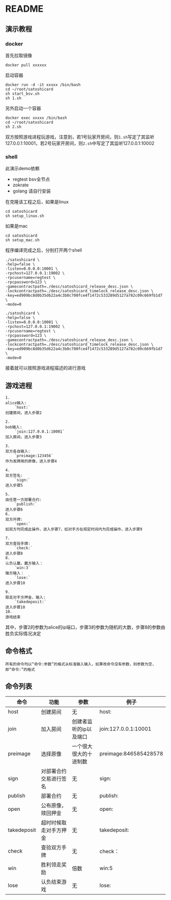 # README
## 演示教程
### docker

首先拉取镜像
```
docker pull xxxxxx
```
启动容器
```
docker run -d -it xxxxx /bin/bash
cd ~/root/satoshicard
sh start_bsv.sh
sh 1.sh
```
另外启动一个容器

```
docker exec xxxxx /bin/bash
cd ~/root/satoshicard
sh 2.sh
```
双方按照游戏进程玩游戏，注意到，若1号玩家开房间，则`1.sh`写定了其监听127.0.0.1:10001，若2号玩家开房间，则`2.sh`中写定了其监听127.0.0.1:10002


### shell

此演示demo依赖
- regtest bsv全节点
- zokrate
- golang
请自行安装

在克隆该工程之后，如果是linux
```
cd satoshicard
sh setup_linux.sh
```
如果是mac
```
cd satoshicard
sh setup_mac.sh
```

程序编译完成之后，分别打开两个shell
```
./satoshicard \
-help=false \
-listen=0.0.0.0:10001 \
-rpchost=127.0.0.1:19002 \
-rpcusername=regtest \
-rpcpassword=123 \
-gamecontractpath=./desc/satoshicard_release_desc.json \
-lockcontractpath=./desc/satoshicard_timelock_release_desc.json \
-key=ed909bc8d0b35d622a4c3b0c700fce4f1472c533289d5127a782c09c669fb1d7 \
-mode=0
```

```
./satoshicard \
-help=false \
-listen=0.0.0.0:10001 \
-rpchost=127.0.0.1:19002 \
-rpcusername=regtest \
-rpcpassword=123 \
-gamecontractpath=./desc/satoshicard_release_desc.json \
-lockcontractpath=./desc/satoshicard_timelock_release_desc.json \
-key=ed909bc8d0b35d622a4c3b0c700fce4f1472c533289d5127a782c09c669fb1d7 \
-mode=0
```

接着就可以按照游戏进程描述的进行游戏

## 游戏进程
```
1.
alice输入:
    `host:`
创建房间，进入步骤2

2.
bob输入:
    `join:127.0.0.1:10001`
加入房间，进入步骤3

3.
双方各自输入:
    `preimage:123456`
作为发牌用的原像，进入步骤4

4.
双方签名:
    `sign:`
进入步骤5

5.
由任意一方部署合约:
    `publish:`
进入步骤6
6.
双方开牌:
    `open:`
如双方均完成此操作，进入步骤7，如对手方在规定时间内为完成操作，进入步骤9

7.
双方查验手牌:
    `check:`
进入步骤8
8.
认负认赢，赢方输入：
    `win:3`
输方输入：
    `lose:`
进入步骤10

9.
取走对手方押金，输入:
    `takedeposit:`
进入步骤10
10.
游戏结束
```
其中，步骤2的参数为alice的ip端口，步骤3的参数为随机的大数，步骤8的参数由胜负实际情况决定

## 命令格式
```
所有的命令均以“命令:参数”的格式从标准输入输入，如果改命令没有参数，则参数为空，即“命令:”的格式
```
## 命令列表

|  命令   | 功能  | 参数|例子|
|  ----  | ----  |---|---|
| host  | 创建房间 |无|host:|
| join  | 加入房间 |创建者监听的ip以及端口|join:127.0.0.1:10001|
| preimage  | 选择原像 |一个很大很大的十进制数|preimage:846585428578|
| sign  | 对部署合约交易进行签名 |无|sign:|
| publish  | 部署合约 |无|publish:|
| open  | 公布原像，赎回押金 |无|open:|
| takedeposit  | 超时时候取走对手方押金 |无|takedeposit:|
| check  | 查验双方手牌 |无|check：|
| win  | 胜利领走奖励 |倍数|win:5|
| lose  | 认负结束游戏 |无|lose:|


